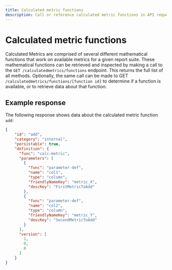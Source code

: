 ```yaml
---
title: Calculated metric functions
description: Call or reference calculated metric functions in API requests.
---
```


# Calculated metric functions

Calculated Metrics are comprised of several different mathematical functions that work on available metrics for a given report suite. These mathematical functions can be retrieved and inspected by making a call to the `GET /calculatedmetrics/functions` endpoint. This returns the full list of all methods. Optionally, the same call can be made to GET `/calculatedmetrics/functions/[function id]` to determine if a function is available, or to retrieve data about that function.

## Example response

The following response shows data about the calculated metric function `add`:

```json
{
    "id": "add",
    "category": "internal",
    "persistable": true,
    "definition": {
      "func": "calc-metric",
      "parameters": [
        {
          "func": "parameter-def",
          "name": "col1",
          "type": "column",
          "friendlyNameKey": "metric_X",
          "descKey": "FirstMetricToAdd"
        },
        {
          "func": "parameter-def",
          "name": "col2",
          "type": "column",
          "friendlyNameKey": "metric_Y",
          "descKey": "SecondMetricToAdd"
        }
      ],
      "version": [
        1,
        0,
        0
      ]
    }
}
```
